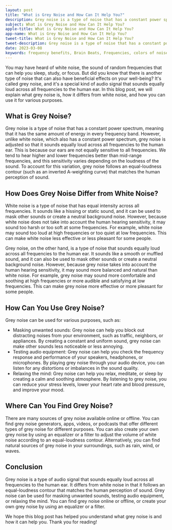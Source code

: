 ```yaml
---
layout: post
title: "What is Grey Noise and How Can It Help You?"
description: Grey noise is a type of noise that has a constant power spectrum, meaning that it has the same amount of energy in every frequency band.
subject: What is Grey Noise and How Can It Help You?
apple-title: What is Grey Noise and How Can It Help You?
app-name: What is Grey Noise and How Can It Help You?
tweet-title: What is Grey Noise and How Can It Help You?
tweet-description: Grey noise is a type of noise that has a constant power spectrum, meaning that it has the same amount of energy in every frequency band.
date: 2023-03-08
keywords: frequency benefits, Brain Beats, Frequencies, colors of noise, grey noise, brainwave entrainment, sound therapy, grey noise benefits
---
```



You may have heard of white noise, the sound of random frequencies that can help you sleep, study, or focus. But did you know that there is another type of noise that can also have beneficial effects on your well-being? It's called grey noise, and it's a special kind of audio signal that sounds equally loud across all frequencies to the human ear. In this blog post, we will explain what grey noise is, how it differs from white noise, and how you can use it for various purposes.

## What is Grey Noise?

Grey noise is a type of noise that has a constant power spectrum, meaning that it has the same amount of energy in every frequency band. However, unlike white noise, which also has a constant power spectrum, grey noise is adjusted so that it sounds equally loud across all frequencies to the human ear. This is because our ears are not equally sensitive to all frequencies. We tend to hear higher and lower frequencies better than mid-range frequencies, and this sensitivity varies depending on the loudness of the sound. To account for this variation, grey noise follows an equal-loudness contour (such as an inverted A-weighting curve) that matches the human perception of sound.

## How Does Grey Noise Differ from White Noise?

White noise is a type of noise that has equal intensity across all frequencies. It sounds like a hissing or static sound, and it can be used to mask other sounds or create a neutral background noise. However, because white noise does not take into account the human hearing sensitivity, it may sound too harsh or too soft at some frequencies. For example, white noise may sound too loud at high frequencies or too quiet at low frequencies. This can make white noise less effective or less pleasant for some people.

Grey noise, on the other hand, is a type of noise that sounds equally loud across all frequencies to the human ear. It sounds like a smooth or muffled sound, and it can also be used to mask other sounds or create a neutral background noise. However, because grey noise takes into account the human hearing sensitivity, it may sound more balanced and natural than white noise. For example, grey noise may sound more comfortable and soothing at high frequencies or more audible and satisfying at low frequencies. This can make grey noise more effective or more pleasant for some people.

## How Can You Use Grey Noise?

Grey noise can be used for various purposes, such as:

- Masking unwanted sounds: Grey noise can help you block out distracting noises from your environment, such as traffic, neighbors, or appliances. By creating a constant and uniform sound, grey noise can make other sounds less noticeable or less annoying.
- Testing audio equipment: Grey noise can help you check the frequency response and performance of your speakers, headphones, or microphones. By playing grey noise through your audio device, you can listen for any distortions or imbalances in the sound quality.
- Relaxing the mind: Grey noise can help you relax, meditate, or sleep by creating a calm and soothing atmosphere. By listening to grey noise, you can reduce your stress levels, lower your heart rate and blood pressure, and improve your mood.

## Where Can You Find Grey Noise?

There are many sources of grey noise available online or offline. You can find grey noise generators, apps, videos, or podcasts that offer different types of grey noise for different purposes. You can also create your own grey noise by using an equalizer or a filter to adjust the volume of white noise according to an equal-loudness contour. Alternatively, you can find natural sources of grey noise in your surroundings, such as rain, wind, or waves.

## Conclusion

Grey noise is a type of audio signal that sounds equally loud across all frequencies to the human ear. It differs from white noise in that it follows an equal-loudness contour that matches the human perception of sound. Grey noise can be used for masking unwanted sounds, testing audio equipment, or relaxing the mind. You can find grey noise online or offline, or create your own grey noise by using an equalizer or a filter.

We hope this blog post has helped you understand what grey noise is and how it can help you. Thank you for reading!